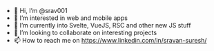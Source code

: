 - 👋 Hi, I’m @srav001
- 👀 I’m interested in web and mobile apps
- 🌱 I’m currently into Svelte, VueJS, RSC and other new JS stuff
- 💞️ I’m looking to collaborate on interesting projects
- 📫 How to reach me on https://www.linkedin.com/in/sravan-suresh/

<!---
srav001/srav001 is a ✨ special ✨ repository because its `README.md` (this file) appears on your GitHub profile.
You can click the Preview link to take a look at your changes.
--->
